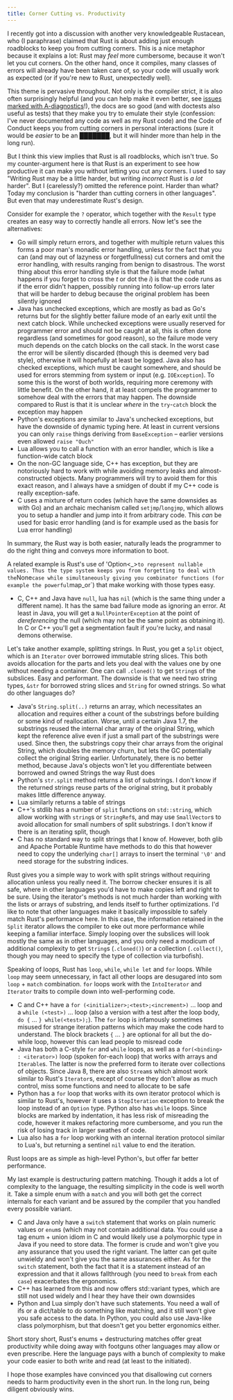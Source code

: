 ```yaml
---
title: Corner Cutting vs. Productivity
---
```


I recently got into a discussion with another very knowledgeable Rustacean, who (I paraphrase)
claimed that Rust is about adding just enough roadblocks to keep you from cutting corners. This is
a nice metaphor because it explains a lot: Rust may *feel* more cumbersome, because it won't let
you cut corners. On the other hand, once it compiles, many classes of errors will already have been
taken care of, so your code will usually work as expected (or if you're new to Rust, unexpectedly
well).

This theme is pervasive throughout. Not only is the compiler strict, it is also often surprisingly
helpful (and you can help make it even better, see
[issues marked with A-diagnostics](https://github.com/rust-lang/rust/issues?q=is%3Aopen+is%3Aissue+label%3AA-diagnostics)!),
the docs are so good (and with doctests also useful as tests) that they make you try to emulate
their style (confession: I've never documented any code as well as my Rust code) and the Code of
Conduct keeps you from cutting corners in personal interactions (sure it would be *easier* to be an
███████, but it will hinder more than help in the long run).

But I think this view implies that Rust is all roadblocks, which isn't true. So my counter-argument
here is that Rust is an experiment to see how productive it can make you without letting you cut
any corners. I used to say "Writing Rust may be a little harder, but writing *incorrect* Rust is *a
lot* harder". But I (carelessly?) omitted the reference point. Harder than what? Today my
conclusion is "harder than cutting corners in other languages". But even that may underestimate
Rust's design.

Consider for example the `?` operator, which together with the `Result` type creates an easy way to
correctly handle all errors. Now let's see the alternatives:

* Go will simply return errors, and together with multiple return values this forms a poor man's
monadic error handling, unless for the fact that you can (and may out of lazyness or
forgetfullness) cut corners and omit the error handling, with results ranging from benign to
disastrous. The worst thing about this error handling style is that the failure mode (what happens
if you forget to cross the *t* or dot the *i*) is that the code runs as if the error didn't happen,
possibly running into follow-up errors later that will be harder to debug because the original
problem has been silently ignored
* Java has unchecked exceptions, which are mostly as bad as Go's returns but for the slightly
better failure mode of an early exit until the next catch block. While unchecked exceptions were
usually reserved for programmer error and should not be caught at all, this is often done
regardless (and sometimes for good reason), so the failure mode very much depends on the catch
blocks on the call stack. In the worst case the error will be silently discarded (though this is
deemed very bad style), otherwise it will hopefully at least be logged. Java also has checked
exceptions, which must be caught somewhere, and should be used for errors stemming from system or
input (e.g. `IOException`). To some this is the worst of both worlds, requiring more ceremony with
little benefit. On the other hand, it at least compels the programmer to somehow deal with the
errors that may happen. The downside compared to Rust is that it is unclear *where* in the
`try`-`catch` block the exception may happen
* Python's exceptions are similar to Java's unchecked exceptions, but have the downside of dynamic
typing here. At least in current versions you can only `raise` things deriving from `BaseException`
– earlier versions even allowed `raise "Ouch"`
* Lua allows you to call a function with an error handler, which is like a function-wide catch
block
* On the non-GC language side, C++ has exception, but they are notoriously hard to work with while
avoiding memory leaks and almost-constructed objects. Many programmers will try to avoid them for
this exact reason, and I always have a smidgen of doubt if my C++ code is really exception-safe.
* C uses a mixture of return codes (which have the same downsides as with Go) and an archaic
mechanism called `setjmp`/`longjmp`, which allows you to setup a handler and jump into it from
arbitrary code. This *can* be used for basic error handling (and is for example used as the basis
for Lua error handling)

In summary, the Rust way is both easier, naturally leads the programmer to do the right thing and
conveys more information to boot.

A related example is Rust's use of 'Option<_>` to represent nullable values. Thus the type system
keeps you from forgetting to deal with the `None` case while simultaneously giving you combinator
functions (for example the powerful `map_or`) that make working with those types easy.

* C, C++ and Java have `null`, lua has `nil` (which is the same thing under a different name). It
has the same bad failure mode as ignoring an error. At least in Java, you will get a
`NullPointerException` at the point of *dereferencing* the null (which may not be the same point as
obtaining it). In C or C++ you'll get a segmentation fault if you're lucky, and nasal demons
otherwise.

Let's take another example, splitting strings. In Rust, you get a `Split` object, which is an
`Iterator` over borrowed immutable string slices. This both avoids allocation for the parts and
lets you deal with the values one by one without needing a container. One can call `.cloned()` to
get `String`s of the subslices. Easy and performant. The downside is that we need two string types,
`&str` for borrowed string slices and `String` for owned strings. So what do other languages do?

* Java's `String.split(..)` returns an array, which necessitates an allocation and requires either
a count of the substrings before building or some kind of reallocation. Worse, until a certain Java
1.7, the substrings reused the internal char array of the original String, which kept the reference
alive even if just a small part of the substrings were used. Since then, the substrings copy their
char arrays from the original String, which doubles the memory churn, but lets the GC potentially
collect the original String earlier. Unfortunately, there is no better method, because Java's
objects won't let you differentiate between borrowed and owned Strings the way Rust does
* Python's `str.split` method returns a list of substrings. I don't know if the returned strings
reuse parts of the original string, but it probably makes little difference anyway.
* Lua similarly returns a table of strings
* C++'s stdlib has a number of `split` functions on `std::string`, which allow working with
`string`s or `StringRef`s, and may use `SmallVector`s to avoid allocation for small numbers of
split substrings. I don't know if there is an iterating split, though
* C has no standard way to split strings that I know of. However, both glib and Apache Portable
Runtime have methods to do this that however need to copy the underlying `char[]` arrays to insert
the terminal `'\0'` and need storage for the substring indices.

Rust gives you a simple way to work with split strings without requiring allocation unless you
really need it. The borrow checker ensures it is all safe, where in other languages you'd have to
make copies left and right to be sure. Using the iterator's methods is not much harder than working
with the lists or arrays of substring, and lends itself to further optimizations. I'd like to note
that other languages make it basically impossible to safely match Rust's performance here. In this
case, the information retained in the `Split` iterator allows the compiler to eke out more
performance while keeping a familiar interface. Simply looping over the subslices will look mostly
the same as in other languages, and you only need a modicum of additional complexity to get
`String`s (`.cloned()`) or a collection (`.collect()`, though you may need to specify the type of
collection via turbofish).

Speaking of loops, Rust has `loop`, `while`, `while let` and `for` loops. While `loop` may seem
unnecessary, in fact all other loops are desugared into som `loop` + `match` combination. `for`
loops work with the `IntoIterator` and `Iterator` traits to compile down into well-performing code.

* C and C++ have a `for (<initializer>;<test>;<increment>)` … loop and a `while (<test>)` … loop
(also a version with a test after the loop body, `do {` … `} while(<test>);`). The `for` loop is
infamously sometimes misused for strange iteration patterns which may make the code hard to
understand. The block brackets `{` … `}` are optional for all but the do-while loop, however this
can lead people to misread code
* Java has both a C-style `for` and `while` loops, as well as a `for(<binding> : <iterator>)` loop
(spoken for-each loop) that works with arrays and `Iterable`s. The latter is now the preferred form
to iterate over collections of objects. Since Java 8, there are also `Stream`s which almost work
similar to Rust's `Iterator`s, except of course they don't allow as much control, miss some
functions and need to allocate to be safe
* Python has a `for` loop that works with its own iterator protocol which is similar to Rust's,
however it uses a `StopIteration` exception to break the loop instead of an `Option` type. Python
also has `while` loops. Since blocks are marked by indentation, it has less risk of misreading the
code, however it makes refactoring more cumbersome, and you run the risk of losing track in larger
swathes of code.
* Lua also has a `for` loop working with an internal iteration protocol similar to Lua's, but
returning a sentinel `nil` value to end the iteration.

Rust loops are as simple as high-level Python's, but offer far better performance.

My last example is destructuring pattern matching. Though it adds a lot of complexity to the
language, the resulting simplicity in the code is well worth it. Take a simple enum with a `match`
and you will both get the correct internals for each variant and be assured by the compiler that
you handled every possible variant.

* C and Java only have a `switch` statement that works on plain numeric values or `enum`s (which
may not contain additional data. You could use a tag enum + union idiom in C and would likely use a
polymorphic type in Java if you need to store data. The former is crude and won't give you any
assurance that you used the right variant. The latter can get quite unwieldy and won't give you the
same assurances either. As for the `switch` statement, both the fact that it is a statement instead
of an expression and that it allows fallthrough (you need to `break` from each `case`) exacerbates
the ergonomics.
* C++ has learned from this and now offers std::variant types, which are still not used widely and
I hear they have their own downsides
* Python and Lua simply don't have such statements. You need a wall of ifs or a dict/table to do
something like matching, and it still won't give you safe access to the data. In Python, you could
also use Java-like class polymorphism, but that doesn't get you better ergonomics either.

Short story short, Rust's enums + destructuring matches offer great productivity while doing away
with footguns other languages may allow or even prescribe. Here the language pays with a bunch of
complexity to make your code easier to both write and read (at least to the initiated).

I hope those examples have convinced you that disallowing cut corners needs to harm productivity
even in the short run. In the long run, being diligent obviously wins.
